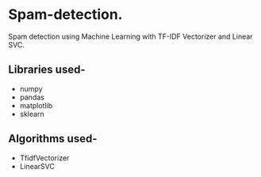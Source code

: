 # Spam-detection.
Spam detection using Machine Learning with TF-IDF Vectorizer and Linear SVC.

## Libraries used-
 - numpy
 - pandas
 - matplotlib
 - sklearn
 
## Algorithms used-
 - TfidfVectorizer
 - LinearSVC
